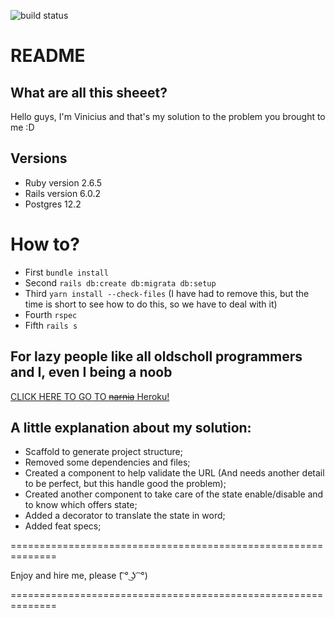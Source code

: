 ![build status](https://vinylimaz.semaphoreci.com/badges/lemoney-test-admin.svg)

# README

## What are all this sheeet?

Hello guys, I'm Vinicius and that's my solution to the problem you
brought to me :D

## Versions
* Ruby version
2.6.5
* Rails version
6.0.2
* Postgres
12.2

# How to?

- First `bundle install`
- Second `rails db:create db:migrata db:setup`
- Third `yarn install --check-files` (I have had to remove this, but the time is
    short to see how to do this, so we have to deal with it)
- Fourth `rspec`
- Fifth `rails s`

## For lazy people like all oldscholl programmers and I, even I being a noob

[CLICK HERE TO GO TO ~~narnia~~ Heroku!](https://lemoney-test-admin.herokuapp.com/offers)

## A little explanation about my solution:

- Scaffold to generate project structure;
- Removed some dependencies and files;
- Created a component to help validate the URL (And needs another detail to be
    perfect, but this handle good the problem);
- Created another component to take care of the state enable/disable and to know
    which offers state;
- Added a decorator to translate the state in word;
- Added feat specs;

==============================================================

Enjoy and hire me, please (͡ ° ͜ʖ ͡ °)

==============================================================


